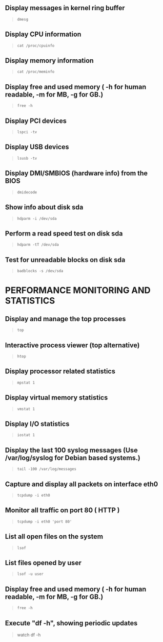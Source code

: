 ## Display messages in kernel ring buffer
> ```
> dmesg
> ```

## Display CPU information
> ```
> cat /proc/cpuinfo
> ```

## Display memory information
> ```
> cat /proc/meminfo
> ```

## Display free and used memory ( -h for human readable, -m for MB, -g for GB.)
> ```
> free -h
> ```

## Display PCI devices
> ```
> lspci -tv
> ```

## Display USB devices
> ```
> lsusb -tv
> ```

## Display DMI/SMBIOS (hardware info) from the BIOS
> ```
> dmidecode
> ```

## Show info about disk sda
> ```
> hdparm -i /dev/sda
> ```

## Perform a read speed test on disk sda
> ```
> hdparm -tT /dev/sda
> ```

## Test for unreadable blocks on disk sda
> ```
> badblocks -s /dev/sda
> ```

# PERFORMANCE MONITORING AND STATISTICS

## Display and manage the top processes
> ```
> top
> ```

## Interactive process viewer (top alternative)
> ```
> htop
> ```

## Display processor related statistics
> ```
> mpstat 1
> ```

## Display virtual memory statistics
> ```
> vmstat 1
> ```

## Display I/O statistics
> ```
> iostat 1
> ```

## Display the last 100 syslog messages  (Use /var/log/syslog for Debian based systems.)
> ```
> tail -100 /var/log/messages
> ```

## Capture and display all packets on interface eth0
> ```
> tcpdump -i eth0
> ```

## Monitor all traffic on port 80 ( HTTP )
> ```
> tcpdump -i eth0 'port 80'
> ```

## List all open files on the system
> ```
> lsof
> ```

## List files opened by user
> ```
> lsof -u user
> ```

## Display free and used memory ( -h for human readable, -m for MB, -g for GB.)
> ```
> free -h
> ```

## Execute "df -h", showing periodic updates
> watch df -h

